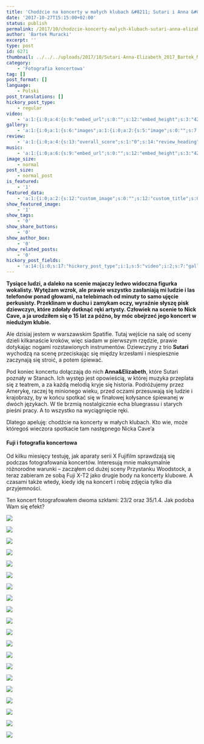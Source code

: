 ```yaml
---
title: 'Chodźcie na koncerty w małych klubach &#8211; Sutari i Anna &#038; Elizabeth'
date: '2017-10-27T15:15:00+02:00'
status: publish
permalink: /2017/10/chodzcie-koncerty-malych-klubach-sutari-anna-elizabeth
author: 'Bartek Muracki'
excerpt: ''
type: post
id: 6271
thumbnail: ../../../uploads/2017/10/Sutari-Anna-Elizabeth_2017_Bartek_Muracki-011-_.jpg
category:
    - 'Fotografia koncertowa'
tag: []
post_format: []
language:
    - Polski
post_translations: []
hickory_post_type:
    - regular
video:
    - 'a:1:{i:0;a:4:{s:9:"embed_url";s:0:"";s:12:"embed_height";s:3:"420";s:15:"self_hosted_url";s:0:"";s:18:"self_hosted_height";s:3:"420";}}'
gallery:
    - 'a:1:{i:0;a:1:{s:6:"images";a:1:{i:0;a:2:{s:5:"image";s:0:"";s:7:"caption";s:0:"";}}}}'
review:
    - 'a:1:{i:0;a:4:{s:13:"overall_score";s:1:"0";s:14:"review_heading";s:0:"";s:12:"summary_text";s:0:"";s:8:"criteria";a:1:{i:0;a:2:{s:4:"name";s:0:"";s:5:"score";s:1:"0";}}}}'
music:
    - 'a:1:{i:0;a:6:{s:9:"embed_url";s:0:"";s:12:"embed_height";s:3:"420";s:16:"soundcloud_embed";s:0:"";s:33:"soundcloud_include_featured_image";s:1:"0";s:13:"spotify_embed";s:0:"";s:30:"spotify_include_featured_image";s:1:"0";}}'
image_size:
    - normal
post_size:
    - normal_post
is_featured:
    - '1'
featured_data:
    - 'a:1:{i:0;a:2:{s:12:"custom_image";s:0:"";s:12:"custom_title";s:0:"";}}'
show_featured_image:
    - '1'
show_tags:
    - '0'
show_share_buttons:
    - '0'
show_author_box:
    - '0'
show_related_posts:
    - '0'
hickory_post_fields:
    - 'a:14:{i:0;s:17:"hickory_post_type";i:1;s:5:"video";i:2;s:7:"gallery";i:3;s:6:"review";i:4;s:5:"music";i:5;s:10:"image_size";i:6;s:9:"post_size";i:7;s:11:"is_featured";i:8;s:13:"featured_data";i:9;s:19:"show_featured_image";i:10;s:9:"show_tags";i:11;s:18:"show_share_buttons";i:12;s:15:"show_author_box";i:13;s:18:"show_related_posts";}'
---
```

**Tysiące ludzi, a daleko na scenie majaczy ledwo widoczna figurka wokalisty. Wytężam wzrok, ale prawie wszystko zasłaniają mi ludzie i las telefonów ponad głowami, na telebimach od minuty to samo ujęcie perkusisty. Przeklinam w duchu i zamykam oczy, wyraźnie słyszę pisk dziewczyn, które zdołały dotknąć ręki artysty. Człowiek na scenie to Nick Cave, a ja urodziłem się o 15 lat za późno, by móc obejrzeć jego koncert w niedużym klubie.**

Ale dzisiaj jestem w warszawskim Spatifie. Tutaj wejście na salę od sceny dzieli kilkanaście kroków, więc siadam w pierwszym rzędzie, prawie dotykając nogami rozstawionych instrumentów. Dziewczyny z trio **Sutari** wychodzą na scenę przeciskając się między krzesłami i niespiesznie zaczynają się stroić, a potem śpiewać.

Pod koniec koncertu dołączają do nich **Anna&amp;Elizabeth**, które Sutari poznały w Stanach. Ich występ jest opowieścią, w której muzyka przeplata się z teatrem, a za każdą melodią kryje się historia. Podróżujemy przez Amerykę, raczej tę minionego wieku, przed oczami przesuwają się ludzie i krajobrazy, by w końcu spotkać się w finałowej kołysance śpiewanej w dwóch językach. W tle brzmią nostalgicznie echa bluegrassu i starych pieśni pracy. A to wszystko na wyciągnięcie ręki.

Dlatego apeluję: chodźcie na koncerty w małych klubach. Kto wie, może któregoś wieczora spotkacie tam następnego Nicka Cave’a

#### Fuji i fotografia koncertowa

Od kilku miesięcy testuję, jak aparaty serii X Fujifilm sprawdzają się podczas fotografowania koncertów. Interesują mnie maksymalnie różnorodne warunki – zacząłem od dużej sceny Przystanku Woodstock, a teraz zabieram ze sobą Fuji X-T2 jako drugie body na koncerty klubowe. A czasami także wtedy, kiedy idę na koncert i robię zdjęcia tylko dla przyjemności.

Ten koncert fotografowałem dwoma szkłami: 23/2 oraz 35/1.4. Jak podoba Wam się efekt?

![](http://music.bartekmuracki.com/wp-content/uploads/2017/10/Sutari-Anna-Elizabeth_2017_Bartek_Muracki-001-6493.jpg)

![](http://music.bartekmuracki.com/wp-content/uploads/2017/10/Sutari-Anna-Elizabeth_2017_Bartek_Muracki-002-6483.jpg)

![](http://music.bartekmuracki.com/wp-content/uploads/2017/10/Sutari-Anna-Elizabeth_2017_Bartek_Muracki-003-6507.jpg)

![](http://music.bartekmuracki.com/wp-content/uploads/2017/10/Sutari-Anna-Elizabeth_2017_Bartek_Muracki-004-_.jpg)

![](http://music.bartekmuracki.com/wp-content/uploads/2017/10/Sutari-Anna-Elizabeth_2017_Bartek_Muracki-005-6576.jpg)

![](http://music.bartekmuracki.com/wp-content/uploads/2017/10/Sutari-Anna-Elizabeth_2017_Bartek_Muracki-006-6640.jpg)

![](http://music.bartekmuracki.com/wp-content/uploads/2017/10/Sutari-Anna-Elizabeth_2017_Bartek_Muracki-007-6611.jpg)

![](http://music.bartekmuracki.com/wp-content/uploads/2017/10/Sutari-Anna-Elizabeth_2017_Bartek_Muracki-008-6643.jpg)

![](http://music.bartekmuracki.com/wp-content/uploads/2017/10/Sutari-Anna-Elizabeth_2017_Bartek_Muracki-009-6651.jpg)

![](http://music.bartekmuracki.com/wp-content/uploads/2017/10/Sutari-Anna-Elizabeth_2017_Bartek_Muracki-010-6682.jpg)

![](http://music.bartekmuracki.com/wp-content/uploads/2017/10/Sutari-Anna-Elizabeth_2017_Bartek_Muracki-011-_.jpg)

![](http://music.bartekmuracki.com/wp-content/uploads/2017/10/Sutari-Anna-Elizabeth_2017_Bartek_Muracki-012-6732.jpg)

![](http://music.bartekmuracki.com/wp-content/uploads/2017/10/Sutari-Anna-Elizabeth_2017_Bartek_Muracki-013-6560.jpg)

![](http://music.bartekmuracki.com/wp-content/uploads/2017/10/Sutari-Anna-Elizabeth_2017_Bartek_Muracki-014-6757.jpg)

![](http://music.bartekmuracki.com/wp-content/uploads/2017/10/Sutari-Anna-Elizabeth_2017_Bartek_Muracki-015-6749.jpg)

![](http://music.bartekmuracki.com/wp-content/uploads/2017/10/Sutari-Anna-Elizabeth_2017_Bartek_Muracki-016-6795.jpg)

![](http://music.bartekmuracki.com/wp-content/uploads/2017/10/Sutari-Anna-Elizabeth_2017_Bartek_Muracki-017-6849.jpg)

![](http://music.bartekmuracki.com/wp-content/uploads/2017/10/Sutari-Anna-Elizabeth_2017_Bartek_Muracki-018-6857.jpg)

![](http://music.bartekmuracki.com/wp-content/uploads/2017/10/Sutari-Anna-Elizabeth_2017_Bartek_Muracki-019-6863.jpg)

![](http://music.bartekmuracki.com/wp-content/uploads/2017/10/Sutari-Anna-Elizabeth_2017_Bartek_Muracki-020-6575.jpg)